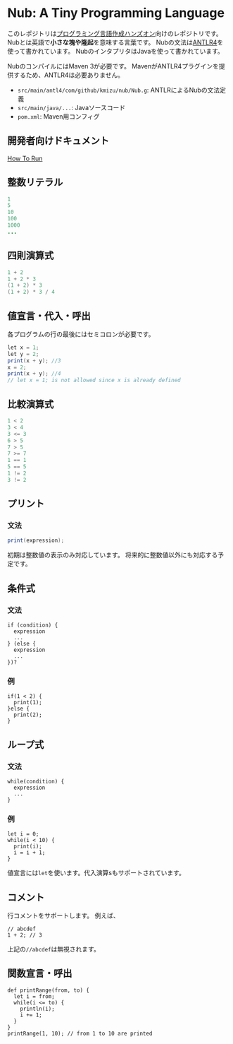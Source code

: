 # Nub: A Tiny Programming Language

このレポジトリは[プログラミング言語作成ハンズオン](https://connpass.com/event/41184/)向けのレポジトリです。
Nubとは英語で**小さな塊や隆起**を意味する言葉です。
Nubの文法は[ANTLR4](http://www.antlr.org/)を使って書かれています。
NubのインタプリタはJavaを使って書かれています。

NubのコンパイルにはMaven 3が必要です。
MavenがANTLR4プラグインを提供するため、ANTLR4は必要ありません。

* `src/main/antl4/com/github/kmizu/nub/Nub.g`: ANTLRによるNubの文法定義
* `src/main/java/...`: Javaソースコード
* `pom.xml`: Maven用コンフィグ

## 開発者向けドキュメント

[How To Run](HOW_TO_RUN.md)

## 整数リテラル

```java
1
5
10
100
1000
...
```

## 四則演算式

```java
1 + 2
1 + 2 * 3
(1 + 2) * 3
(1 + 2) * 3 / 4
```

## 値宣言・代入・呼出

各プログラムの行の最後にはセミコロンが必要です。

```java
let x = 1;
let y = 2;
print(x + y); //3
x = 2;
print(x + y); //4
// let x = 1; is not allowed since x is already defined
```

## 比較演算式

```java
1 < 2
3 < 4
3 <= 3
6 > 5
7 > 5
7 >= 7
1 == 1
5 == 5
1 != 2
3 != 2
```

## プリント

### 文法

```java
print(expression);
```

初期は整数値の表示のみ対応しています。
将来的に整数値以外にも対応する予定です。

## 条件式

### 文法

```
if (condition) {
  expression
  ...
} (else {
  expression
  ...
})?
```

### 例

```
if(1 < 2) {
  print(1);
}else {
  print(2);
}
```

## ループ式

### 文法

```
while(condition) {
  expression
  ...
}
```

### 例

```
let i = 0;
while(i < 10) {
  print(i);
  i = i + 1;
}
```

値宣言には`let`を使います。代入演算sもサポートされています。

## コメント

行コメントをサポートします。
例えば、

```
// abcdef
1 + 2; // 3
```

上記の`//abcdef`は無視されます。

## 関数宣言・呼出

```
def printRange(from, to) {
  let i = from;
  while(i <= to) {
    println(i);
    i += 1;
  }
}
printRange(1, 10); // from 1 to 10 are printed
```
